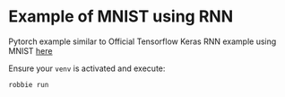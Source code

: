 # Example of MNIST using RNN
Pytorch example similar to Official Tensorflow Keras RNN example using MNIST [here](https://www.tensorflow.org/guide/keras/rnn) 

Ensure your `venv` is activated and execute:
```bash
robbie run
```

